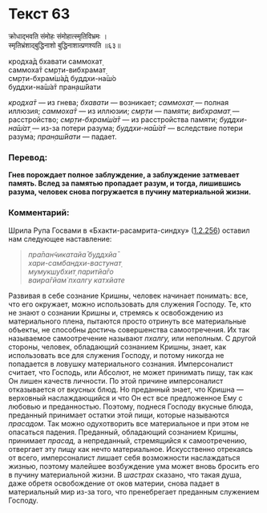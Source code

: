 # Текст 63

क्रोधाद्भवति संमोहः संमोहात्स्मृतिविभ्रमः ।  
स्मृतिभ्रंशाद्बुद्धिनाशो बुद्धिनाशात्प्रणश्यति ॥६३॥

кродха̄д бхавати саммохат̣  
саммоха̄т смр̣ти-вибхрамат̣  
смр̣ти-бхрам̇ш́а̄д буддхи-на̄ш́о  
буддхи-на̄ш́а̄т пран̣аш́йати

_кродха̄т_ — из гнева; _бхавати_ — возникает; _саммохат̣_ — полная иллюзия; _саммоха̄т_ — из иллюзии; _смр̣ти_ — памяти; _вибхрамат̣_ — расстройство; _смр̣ти-бхрам̇ш́а̄т_ — из расстройства памяти; _буддхи- на̄ш́ат̣_ — из-за потери разума; _буддхи-на̄ш́а̄т_ — вследствие потери разума; _пран̣аш́йати_ — падает.

### Перевод:

**Гнев порождает полное заблуждение, а заблуждение затмевает память. Вслед за памятью пропадает разум, и тогда, лишившись разума, человек снова погружается в пучину материальной жизни.**

### Комментарий:

Шрила Рупа Госвами в «Бхакти-расамрита-синдху» ([1.2.256](#)) оставил нам следующее наставление:

> _пра̄пан̃чикатайа̄ буддхйа̄  
> хари-самбандхи-вастунат̣  
> мумукшубхит̣ паритйа̄го  
> ваира̄гйам̇ пхалгу катхйате_

Развивая в себе сознание Кришны, человек начинает понимать: все, что его окружает, можно использовать для служения Господу. Те, кто не знают о сознании Кришны и, стремясь к освобождению из материального плена, пытаются просто отринуть все материальные объекты, не способны достичь совершенства самоотречения. Их так называемое самоотречение называют _пхалгу,_ или неполным. С другой стороны, человек, обладающий сознанием Кришны, знает, как использовать все для служения Господу, и потому никогда не попадается в ловушку материального сознания. Имперсоналист считает, что Господь, или Абсолют, не может принимать пищу, так как Он лишен качеств личности. По этой причине имперсоналист отказывается от вкусных блюд. Но преданный знает, что Кришна — верховный наслаждающийся и что Он ест все предложенное Ему с любовью и преданностью. Поэтому, поднеся Господу вкусные блюда, преданный принимает остатки этой пищи, которые называются _прасадом_. Так можно одухотворить все материальное и при этом не опасаться падения. Преданный, обладающий сознанием Кришны, принимает _прасад,_ а непреданный, стремящийся к самоотречению, отвергает эту пищу как нечто материальное. Искусственно отрекаясь от всего, имперсоналист лишает себя возможности наслаждаться жизнью, поэтому малейшее возбуждение ума может вновь бросить его в пучину материальной жизни. В _шастрах_ сказано, что такая душа, даже обретя освобождение от оков материи, снова падает в материальный мир из-за того, что пренебрегает преданным служением Господу.